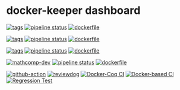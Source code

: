 # docker-keeper dashboard

[![tags](https://img.shields.io/badge/tags%20on-docker%20hub-blue.svg)](https://hub.docker.com/r/coqorg/base#supported-tags "Supported tags on Docker Hub")
[![pipeline status](https://gitlab.com/coq-community/docker-base/badges/master/pipeline.svg)](https://gitlab.com/coq-community/docker-base/-/pipelines)
[![dockerfile](https://img.shields.io/badge/docker--base%20on-github-blue.svg)](https://github.com/coq-community/docker-base "Dockerfile source repository")

[![tags](https://img.shields.io/badge/tags%20on-docker%20hub-blue.svg)](https://hub.docker.com/r/coqorg/coq#supported-tags "Supported tags on Docker Hub")
[![pipeline status](https://gitlab.com/coq-community/docker-coq/badges/master/pipeline.svg)](https://gitlab.com/coq-community/docker-coq/-/pipelines)
[![dockerfile](https://img.shields.io/badge/docker--coq%20on-github-blue.svg)](https://github.com/coq-community/docker-coq "Dockerfile source repository")

[![tags](https://img.shields.io/badge/tags%20on-docker%20hub-blue.svg)](https://hub.docker.com/r/mathcomp/mathcomp#supported-tags "Supported tags on Docker Hub")
[![pipeline status](https://gitlab.inria.fr/math-comp/docker-mathcomp/badges/master/pipeline.svg)](https://gitlab.inria.fr/math-comp/docker-mathcomp/-/pipelines)
[![dockerfile](https://img.shields.io/badge/docker--mathcomp%20on-github-blue.svg)](https://github.com/math-comp/docker-mathcomp "Dockerfile source repository")

[![mathcomp-dev](https://img.shields.io/badge/tags%20on-docker%20hub-blue.svg)](https://hub.docker.com/r/mathcomp/mathcomp-dev "Images on Docker Hub")
[![pipeline status](https://gitlab.inria.fr/math-comp/math-comp/badges/master/pipeline.svg)](https://gitlab.inria.fr/math-comp/math-comp/commits/master)
[![dockerfile](https://img.shields.io/badge/mathcomp--dev%20on-github-blue.svg)](https://github.com/math-comp/math-comp "Dockerfile source repository")

[![github-action](https://img.shields.io/badge/docker--coq--action%20on-github-blue.svg)](https://github.com/coq-community/docker-coq-action "docker-coq-action repository")
[![reviewdog][reviewdog-badge]][reviewdog-link]
[![Docker-Coq CI][docker-coq-ci-badge]][docker-coq-ci-link]
[![Docker-based CI][python-ci-badge]][python-ci-link]
[![Regression Test][rt-ci-badge]][rt-ci-link]  

[reviewdog-badge]: https://github.com/coq-community/docker-coq-action/actions/workflows/reviewdog.yml/badge.svg?branch=master
[reviewdog-link]:https://github.com/coq-community/docker-coq-action/actions/workflows/reviewdog.yml

[docker-coq-ci-badge]: https://github.com/coq-community/docker-coq-action/actions/workflows/coq-demo.yml/badge.svg?branch=master
[docker-coq-ci-link]:https://github.com/coq-community/docker-coq-action/actions/workflows/coq-demo.yml

[python-ci-badge]: https://github.com/coq-community/docker-coq-action/actions/workflows/python-demo.yml/badge.svg?branch=master
[python-ci-link]:https://github.com/coq-community/docker-coq-action/actions/workflows/python-demo.yml

[rt-ci-badge]: https://github.com/coq-community/docker-coq-action/actions/workflows/gha-rt.yml/badge.svg?branch=master
[rt-ci-link]:https://github.com/coq-community/docker-coq-action/actions/workflows/gha-rt.yml
